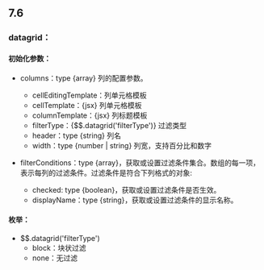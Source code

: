 ## 7.6


### datagrid：

#### 初始化参数：

* columns：type {array} 列的配置参数。
    * cellEditingTemplate：列单元格模板
    * cellTemplate：{jsx} 列单元格模板
    * columnTemplate：{jsx} 列标题模板
    * filterType：{$$.datagrid('filterType')} 过滤类型
    * header：type {string} 列名
    * width：type {number | string} 列宽，支持百分比和数字

*  filterConditions：type {array}，获取或设置过滤条件集合。数组的每一项，表示每列的过滤条件。过滤条件是符合下列格式的对象:
    * checked: type {boolean}，获取或设置过滤条件是否生效。
    * displayName：type {string}，获取或设置过滤条件的显示名称。

#### 枚举：

* $$.datagrid('filterType') 
    * block：块状过滤
    * none：无过滤